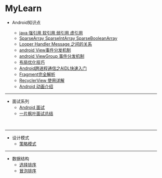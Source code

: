 # MyLearn
* Android知识点

    * [java 强引用 软引用 弱引用 虚引用](http://blog.csdn.net/lengyuhong/article/details/6398184)
    * [SparseArray SparseIntArray SparseBooleanArray](http://www.lxway.com/42920216.htm)  
    * [Looper Handler Message 之间的关系](http://blog.csdn.net/lmj623565791/article/details/38377229) 
    * [android View事件分发机制](http://blog.csdn.net/lmj623565791/article/details/38960443)
    * [android ViewGroup 事件分发机制](http://blog.csdn.net/lmj623565791/article/details/39102591)
    * [布局优化技巧](http://mp.weixin.qq.com/s?__biz=MzAxMTI4MTkwNQ==&mid=2650821434&idx=1&sn=dd404347eb5f953f7a5737a31ae864e8&chksm=80b787a4b7c00eb297a81316483f2fe5b90a598ddb0c18840f758a8b35384872a552e3a57758&mpshare=1&scene=23&srcid=1108gz1meMekCjqQtDjFqpfk#rd)
    * [Android跨进程通信之AIDL快速入门](http://mp.weixin.qq.com/s?__biz=MzA5MzI3NjE2MA==&mid=2650237646&idx=1&sn=1badc3b3327309bf1c583ebd09cd77a4&chksm=88639ba1bf1412b7ca8bfa5a04ae7d2e2fe7f235d4b29bb8dcdc2453e3c0a6ab9f80a5c98ad8&mpshare=1&scene=23&srcid=110929zMSfxLykXQWDQ9Lyxv#rd)
    * [Fragment完全解析](http://www.jianshu.com/p/d9143a92ad94)
    * [RecyclerView 使用详解](http://blog.csdn.net/lmj623565791/article/details/45059587)
    * [Android 动画介绍](http://blog.csdn.net/guolin_blog/article/details/43536355)

    
    
---------------------------------------------------------------------------------------------------
 
*  面试系列
   * [Android 面试](http://www.jianshu.com/users/f9fbc7a39b36/latest_articles)
   * [一片枫叶面试总结](http://blog.csdn.net/qq_23547831/article/details/52343837)

    
    
    
    
    
    
    
---------------------------------------------------------------------------------------------------

* 设计模式
   * [策略模式](http://mobile.51cto.com/ahot-418972.htm)



---------------------------------------------------------------------------------------------------

* 数据结构
   * [选择排序](https://github.com/anAngryAnt/LearningNotes/blob/master/Part3/Algorithm/Sort/选择排序.md)
   * [冒泡排序](http://www.cnblogs.com/xiaoming0601/p/5866048.html)
